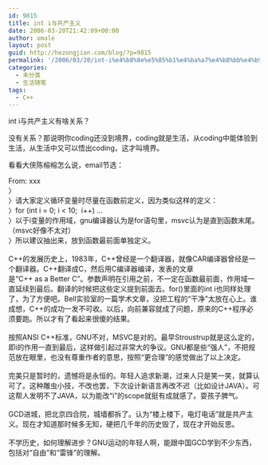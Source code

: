 ```yaml
---
id: 9815
title: int i与共产主义
date: 2006-03-20T21:42:09+00:00
author: omale
layout: post
guid: http://hezongjian.com/blog/?p=9815
permalink: '/2006/03/20/int-i%e4%b8%8e%e5%85%b1%e4%ba%a7%e4%b8%bb%e4%b9%89/'
categories:
  - 未分类
  - 生活随笔
tags:
  - C++
---
```

int&nbsp;i与共产主义有啥关系？

没有关系？那说明你coding还没到境界，coding就是生活，从coding中能体验到生活，从生活中又可以悟出coding，这才叫境界。

看看大侠陈榕榕怎么说，email节选：

From:&nbsp;xxx  
〉  
〉请大家定义循环变量时尽量在函数前定义，因为类似这样的定义：  
〉for&nbsp;(int&nbsp;i&nbsp;=&nbsp;0;&nbsp;i&nbsp;<&nbsp;10;&nbsp;&nbsp;i++)&nbsp;&#8230;  
〉以于i变量的作用域，gnu编译器认为是for语句里，msvc认为是直到函数末尾。（msvc好像不太对）  
〉所以建议抽出来，放到函数最前面单独定义。  
&nbsp;  
C++的发展历史上，1983年，C++曾经是一个翻译器，就像CAR编译器曾经是一个翻译器。C++翻译成C，然后用C编译器编译，发表的文章是“C++&nbsp;as&nbsp;a&nbsp;Better&nbsp;C”。参数声明在引用之前，不一定在函数最前面，作用域一直延续到最后。翻译的时候把这些定义提到前面去。for()里面的int&nbsp;i也同样处理了，为了方便吧。Bell实验室的一篇学术文章，没把工程的“干净”太放在心上。谁成想，C++的成功一发不可收。以后，向前兼容就成了问题，原来的C++程序必须要跑。所以才有了看起来很傻的结果。  
&nbsp;  
按照ANSI&nbsp;C++标准，GNU不对，MSVC是对的。最早Stroustrup就是这么定的，即i的作用一直到最后，这样做引起过非常大的争议。GNU都是些“强人”，不把规范放在眼里，也没有尊重作者的意思，按照“更合理”的感觉做出了以上决定。  
&nbsp;  
完美只是暂时的，遗憾将是永恒的。年轻人追求新潮，过来人只是笑一笑，就算认可了。这种雕虫小技，不改也罢，下次设计新语言再改不迟（比如设计JAVA）。可这帮人发明不了JAVA，以为能改“i”的scope就挺有成就感了。耍孩子脾气。  
&nbsp;  
GCD进城，把北京四合院，城墙都拆了。认为“楼上楼下，电灯电话”就是共产主义。现在才知道那时候多无知，硬把几千年的历史毁了，现在才开始反思。  
&nbsp;  
不学历史，如何理解进步？GNU运动的年轻人啊，能跟中国GCD学到不少东西，包括对“自由”和“雷锋”的理解。